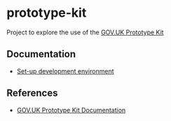 # prototype-kit

Project to explore the use of the [GOV.UK Prototype Kit](https://github.com/alphagov/govuk-prototype-kit)

## Documentation

- [Set-up development environment](docs/setup-dev.md)

## References

- [GOV.UK Prototype Kit Documentation](https://govuk-prototype-kit.herokuapp.com/docs)

